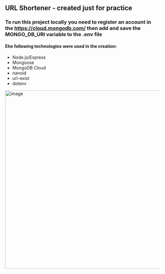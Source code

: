 ## URL Shortener - created just for practice

### To run this project locally you need to register an account in the https://cloud.mongodb.com/ then add and save the MONGO_DB_URI variable to the .env file

#### Еhe following technologies were used in the creation:
- Node.js/Express
- Mongoose
- MongoDB Cloud
- nanoid
- url-exist
- dotenv

<img width="579" alt="image" src="https://user-images.githubusercontent.com/64611024/197027265-52e3cd01-64dc-4868-8e8b-b51abcb8ab44.png">
